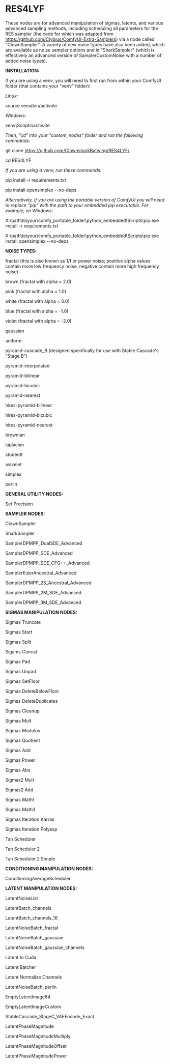 # RES4LYF

These nodes are for advanced manipulation of sigmas, latents, and various advanced sampling methods, including scheduling all parameters for the RES sampler (the code for which was adapted from https://github.com/Clybius/ComfyUI-Extra-Samplers) via a node called "ClownSampler". A variety of new noise types have also been added, which are available as noise sampler options and in "SharkSampler" (which is effectively an advanced version of SamplerCustomNoise with a number of added noise types).

**INSTALLATION:** 

If you are using a venv, you will need to first run from within your ComfyUI folder (that contains your "venv" folder):

_Linux:_

source venv/bin/activate

_Windows:_

venv\Scripts\activate

_Then, "cd" into your "custom_nodes" folder and run the following commands:_

git clone https://github.com/ClownsharkBatwing/RES4LYF/

cd RES4LYF

_If you are using a venv, run these commands:_

pip install -r requirements.txt

pip install opensimplex --no-deps

_Alternatively, if you are using the portable version of ComfyUI you will need to replace "pip" with the path to your embedded pip executable. For example, on Windows:_

X:\path\to\your\comfy_portable_folder\python_embedded\Scripts\pip.exe install -r requirements.txt

X:\path\to\your\comfy_portable_folder\python_embedded\Scripts\pip.exe install opensimplex --no-deps

**NOISE TYPES:**

fractal (this is also known as 1/f or power noise; positive alpha values contain more low frequency noise, negative contain more high frequency noise)

brown (fractal with alpha = 2.0)

pink (fractal with alpha = 1.0)

white (fractal with alpha = 0.0)

blue (fractal with alpha = -1.0)

violet (fractal with alpha = -2.0)

gaussian

uniform

pyramid-cascade_B (designed specifically for use with Stable Cascade's "Stage B")

pyramid-interpolated

pyramid-bilinear

pyramid-bicubic

pyramid-nearest

hires-pyramid-bilinear

hires-pyramid-bicubic

hires-pyramid-nearest

brownian

laplacian

studentt

wavelet

simplex

perlin

**GENERAL UTILITY NODES:**

Set Precision

**SAMPLER NODES:**

ClownSampler

SharkSampler

SamplerDPMPP_DualSDE_Advanced

SamplerDPMPP_SDE_Advanced

SamplerDPMPP_SDE_CFG++_Advanced

SamplerEulerAncestral_Advanced

SamplerDPMPP_2S_Ancestral_Advanced

SamplerDPMPP_2M_SDE_Advanced

SamplerDPMPP_3M_SDE_Advanced

**SIGMAS MANIPULATION NODES:**

Sigmas Truncate

Sigmas Start

Sigmas Split

Sigams Concat

Sigmas Pad

Sigmas Unpad

Sigmas SetFloor

Sigmas DeleteBelowFloor

Sigmas DeleteDuplicates

Sigmas Cleanup

Sigmas Mult

Sigmas Modulus

Sigmas Quotient

Sigmas Add

Sigmas Power

Sigmas Abs

Sigmas2 Mult

Sigmas2 Add

Sigmas Math1

Sigmas Math3

Sigmas Iteration Karras

Sigmas Iteration Polyexp

Tan Scheduler

Tan Scheduler 2

Tan Scheduler 2 Simple

**CONDITIONING MANIPULATION NODES:**

ConditioningAverageScheduler

**LATENT MANIPULATION NODES:**

LatentNoiseList

LatentBatch_channels

LatentBatch_channels_16

LatentNoiseBatch_fractal

LatentNoiseBatch_gaussian

LatentNoiseBatch_gaussian_channels

Latent to Cuda

Latent Batcher

Latent Normalize Channels

LatentNoiseBatch_perlin

EmptyLatentImage64

EmptyLatentImageCustom

StableCascade_StageC_VAEEncode_Exact

LatentPhaseMagnitude

LatentPhaseMagnitudeMultiply

LatentPhaseMagnitudeOffset

LatentPhaseMagnitudePower

